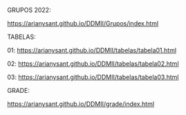 GRUPOS 2022:

 https://arianysant.github.io/DDMII/Grupos/index.html

TABELAS:

01:  https://arianysant.github.io/DDMII/tabelas/tabela01.html

02:  https://arianysant.github.io/DDMII/tabelas/tabela02.html

03:  https://arianysant.github.io/DDMII/tabelas/tabela03.html

GRADE:

https://arianysant.github.io/DDMII/grade/index.html

 

